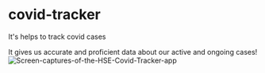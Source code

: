 # covid-tracker
It's helps to track covid cases

It gives us accurate and proficient data about our active and ongoing cases!![Screen-captures-of-the-HSE-Covid-Tracker-app](https://user-images.githubusercontent.com/53190535/135607685-cffac5c9-f18d-4974-a218-86917e7a9d5f.png)
